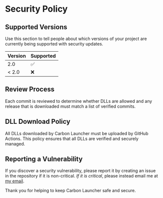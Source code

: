 # Security Policy

## Supported Versions

Use this section to tell people about which versions of your project are
currently being supported with security updates.

| Version | Supported          |
| ------- | ------------------ |
|   2.0   | :white_check_mark: |
| < 2.0   | :x:                |

## Review Process

Each commit is reviewed to determine whether DLLs are allowed and any release that is downloaded must match a list of verified commits.

## DLL Download Policy

All DLLs downloaded by Carbon Launcher must be uploaded by GitHub Actions. This policy ensures that all DLLs are verified and securely managed.

## Reporting a Vulnerability

If you discover a security vulnerability, please report it by creating an issue in the repository if it is non-critical. *If it is critical*, please instead email me at [my email](mailto:ben.mcavoy@tutanota.com).

Thank you for helping to keep Carbon Launcher safe and secure.